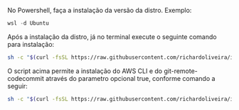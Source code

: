No Powershell, faça a instalação da versão da distro.
Exemplo:
```powershell
wsl -d Ubuntu
```

Após a instalação da distro, já no terminal execute o seguinte comando para instalação:
```bash
sh -c "$(curl -fsSL https://raw.githubusercontent.com/richardoliveira/install-ubuntu/master/install_script.sh)"
```

O script acima permite a instalação do AWS CLI e do git-remote-codecommit através do parametro opcional true, conforme comando a seguir:
```bash
sh -c "$(curl -fsSL https://raw.githubusercontent.com/richardoliveira/install-ubuntu/master/install_script.sh)" -- true
```
